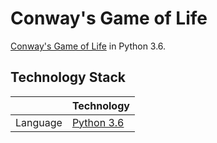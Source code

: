 # Conway's Game of Life
[Conway's Game of Life](https://en.wikipedia.org/wiki/Conway%27s_Game_of_Life) in Python 3.6.

## Technology Stack
|                      | Technology                                                                                    |
| -------------------- |-----------------------------------------------------------------------------------------------|
| Language             | [Python 3.6](https://www.python.org/)                                                         |
